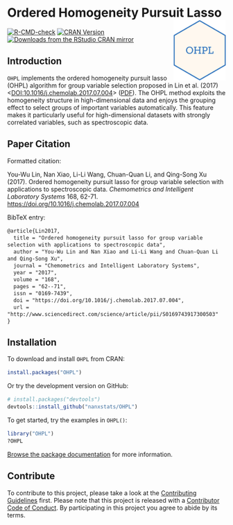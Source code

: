 # Ordered Homogeneity Pursuit Lasso <img src="man/figures/logo.png" align="right" width="120" />

<!-- badges: start -->
[![R-CMD-check](https://github.com/nanxstats/OHPL/workflows/R-CMD-check/badge.svg)](https://github.com/nanxstats/OHPL/actions)
[![CRAN Version](https://www.r-pkg.org/badges/version/OHPL)](https://cran.r-project.org/package=OHPL)
[![Downloads from the RStudio CRAN mirror](https://cranlogs.r-pkg.org/badges/OHPL)](https://cran.r-project.org/package=OHPL)
<!-- badges: end -->

## Introduction

`OHPL` implements the ordered homogeneity pursuit lasso (OHPL) algorithm for group variable selection proposed in Lin et al. (2017) <[DOI:10.1016/j.chemolab.2017.07.004](https://doi.org/10.1016/j.chemolab.2017.07.004)> ([PDF](https://nanx.me/papers/OHPL.pdf)). The OHPL method exploits the homogeneity structure in high-dimensional data and enjoys the grouping effect to select groups of important variables automatically. This feature makes it particularly useful for high-dimensional datasets with strongly correlated variables, such as spectroscopic data.

## Paper Citation

Formatted citation:

You-Wu Lin, Nan Xiao, Li-Li Wang, Chuan-Quan Li, and Qing-Song Xu (2017). Ordered homogeneity pursuit lasso for group variable selection with applications to spectroscopic data. _Chemometrics and Intelligent Laboratory Systems_ 168, 62-71. https://doi.org/10.1016/j.chemolab.2017.07.004

BibTeX entry:

```
@article{Lin2017,
  title = "Ordered homogeneity pursuit lasso for group variable selection with applications to spectroscopic data",
  author = "You-Wu Lin and Nan Xiao and Li-Li Wang and Chuan-Quan Li and Qing-Song Xu",
  journal = "Chemometrics and Intelligent Laboratory Systems",
  year = "2017",
  volume = "168",
  pages = "62--71",
  issn = "0169-7439",
  doi = "https://doi.org/10.1016/j.chemolab.2017.07.004",
  url = "http://www.sciencedirect.com/science/article/pii/S0169743917300503"
}
```

## Installation

To download and install `OHPL` from CRAN:

```r
install.packages("OHPL")
```

Or try the development version on GitHub:

```r
# install.packages("devtools")
devtools::install_github("nanxstats/OHPL")
```

To get started, try the examples in `OHPL()`:

```r
library("OHPL")
?OHPL
```

[Browse the package documentation](https://ohpl.io/doc/) for more information.

## Contribute

To contribute to this project, please take a look at the [Contributing Guidelines](CONTRIBUTING.md) first. Please note that this project is released with a [Contributor Code of Conduct](CONDUCT.md). By participating in this project you agree to abide by its terms.
